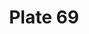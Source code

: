 ---
pid: '69'
an: '7'
title: Plate 69
rev_year: 
_date: 
caption: Bonnet négligé, garni d´une Dentelle três-haute. Meubles en Acajou.
translation: Bonnet trimmed with a very high Lace. Mahogany furniture (?).
student: Ana Karen Aguero
keywords: "[ Négligé ]"
permalink: /plates/69/
layout: plate-page
---